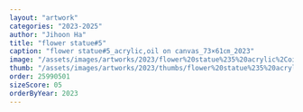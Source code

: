 ```yaml
---
layout: "artwork"
categories: "2023-2025"
author: "Jihoon Ha"
title: "flower statue#5"
caption: "flower statue#5_acrylic,oil on canvas_73×61㎝_2023"
image: "/assets/images/artworks/2023/flower%20statue%235%20acrylic%2Coil%20on%20canvas%2073x61cm%202023.jpg"
thumb: "/assets/images/artworks/2023/thumbs/flower%20statue%235%20acrylic%2Coil%20on%20canvas%2073x61cm%202023.jpg"
order: 25990501
sizeScore: 05
orderByYear: 2023
---
```

